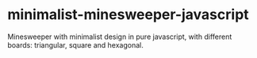 # minimalist-minesweeper-javascript
Minesweeper with minimalist design in pure javascript, with different boards: triangular, square and hexagonal.
